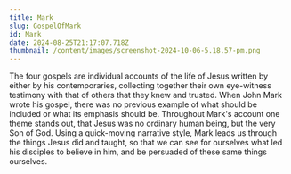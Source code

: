 ```yaml
---
title: Mark
slug: GospelOfMark
id: Mark
date: 2024-08-25T21:17:07.718Z
thumbnail: /content/images/screenshot-2024-10-06-5.18.57-pm.png
---
```

The four gospels are individual accounts of the life of Jesus written by either by his contemporaries, collecting together their own eye-witness testimony with that of others that they knew and trusted. When John Mark wrote his gospel, there was no previous example of what should be included or what its emphasis should be. Throughout Mark's account one theme stands out, that Jesus was no ordinary human being, but the very Son of God. Using a quick-moving narrative style,  Mark leads us through the things Jesus did and taught, so that we can see for ourselves what led his disciples to believe in him, and be persuaded of these same things ourselves.